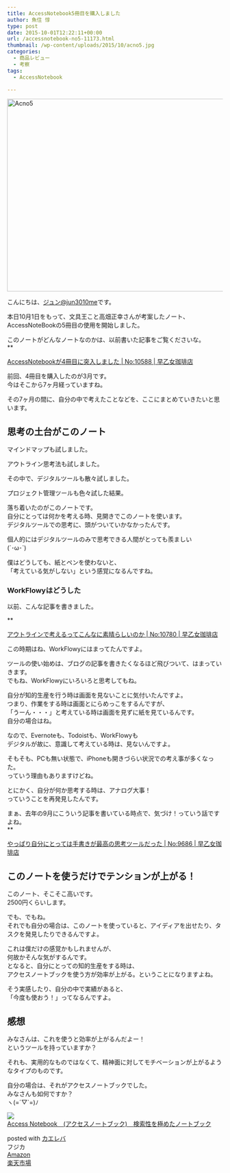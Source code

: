 ```yaml
---
title: AccessNotebook5冊目を購入しました
author: 魚住 惇
type: post
date: 2015-10-01T12:22:11+00:00
url: /accessnotebook-no5-11173.html
thumbnail: /wp-content/uploads/2015/10/acno5.jpg
categories:
  - 商品レビュー
  - 考察
tags:
  - AccessNotebook

---
```

<img decoding="async" loading="lazy" src="/wp-content/uploads/2015/10/acno5.jpg" alt="Acno5" title="acno5.jpg" border="0" width="600" height="450" /><!--more-->

こんにちは、[ジュン@jun3010me][1]です。

本日10月1日をもって、文具王こと高畑正幸さんが考案したノート、  
AccessNoteBookの5冊目の使用を開始しました。

このノートがどんなノートなのかは、以前書いた記事をご覧くださいな。  
**</p> 

<a href="http://jun3010.me/accessnotebook-4-10588.html" target="_blank">AccessNotebookが4冊目に突入しました | No:10588 | 早乙女珈琲店</a>

</b>  
  
前回、4冊目を購入したのが3月です。  
今はそこから7ヶ月経っていますね。

その7ヶ月の間に、自分の中で考えたことなどを、ここにまとめていきたいと思います。

## 思考の土台がこのノート

マインドマップも試しました。

アウトライン思考法も試しました。

その中で、デジタルツールも散々試しました。

プロジェクト管理ツールも色々試した結果。

落ち着いたのがこのノートです。  
自分にとっては何かを考える時、見開きでこのノートを使います。  
デジタルツールでの思考に、頭がついていかなかったんです。

個人的にはデジタルツールのみで思考できる人間がとっても羨ましい  
(´･ω･\`)

僕はどうしても、紙とペンを使わないと、  
「考えている気がしない」という感覚になるんですね。

### WorkFlowyはどうした

以前、こんな記事を書きました。

**</p> 

<a href="http://jun3010.me/think-with-outline-10780.html" target="_blank">アウトラインで考えるってこんなに素晴らしいのか | No:10780 | 早乙女珈琲店</a>

</b>  
この時期はね、WorkFlowyにはまってたんですよ。

ツールの使い始めは、ブログの記事を書きたくなるほど飛びついて、はまっていきます。  
でもね、WorkFlowyにいろいろと思考してもね。

自分が知的生産を行う時は画面を見ないことに気付いたんですよ。  
つまり、作業をする時は画面とにらめっこをするんですが、  
「うーん・・・」と考えている時は画面を見ずに紙を見ているんです。  
自分の場合はね。

なので、Evernoteも、Todoistも、WorkFlowyも  
デジタルが故に、意識して考えている時は、見ないんですよ。

そもそも、PCも無い状態で、iPhoneも開きづらい状況での考え事が多くなった。  
っていう理由もありますけどね。

とにかく、自分が何か思考する時は、アナログ大事！  
っていうことを再発見したんです。

まぁ、去年の9月にこういう記事を書いている時点で、気づけ！っていう話ですよね。  
**</p> 

<a href="http://jun3010.me/tegaki-thinkingtool-mybest-9686.html" target="_blank">やっぱり自分にとっては手書きが最高の思考ツールだった | No:9686 | 早乙女珈琲店</a>

</b>  


## このノートを使うだけでテンションが上がる！

このノート、そこそこ高いです。  
2500円くらいします。

でも、でもね。  
それでも自分の場合は、<span class="b">このノートを使っていると、アイディアを出せたり、タスクを発見したりできる</span>んですよ。

これは僕だけの感覚かもしれませんが、  
何故かそんな気がするんです。  
となると、自分にとっての知的生産をする時は、  
アクセスノートブックを使う方が効率が上がる。ということになりますよね。

そう実感したり、自分の中で実績があると、  
「今度も使おう！」ってなるんですよ。

## 感想

みなさんは、これを使うと効率が上がるんだよー！  
というツールを持っていますか？

それも、実用的なものではなくて、精神面に対してモチベーションが上がるようなタイプのものです。

自分の場合は、それがアクセスノートブックでした。  
みなさんも如何ですか？  
ヽ(=´▽\`=)ﾉ

<div class="kaerebalink-box">
  <div class="kaerebalink-image">
    <a href="http://www.amazon.co.jp/exec/obidos/ASIN/B00DV9UTEE/jn050191-22/ref=nosim/" target="_blank" ><img decoding="async" src="http://ecx.images-amazon.com/images/I/41sW0J7mt-L._SL160_.jpg" style="border: none;" /></a>
  </div>
  <div class="kaerebalink-info">
    <div class="kaerebalink-name">
      <a href="http://www.amazon.co.jp/exec/obidos/ASIN/B00DV9UTEE/jn050191-22/ref=nosim/" target="_blank" >Access Notebook　(アクセスノートブック)　検索性を極めたノートブック</a></p>
      <div class="kaerebalink-powered-date">
        posted with <a href="http://kaereba.com" rel="nofollow" target="_blank">カエレバ</a>
      </div>
    </div>
    <div class="kaerebalink-detail">
      フジカ
    </div>
    <div class="kaerebalink-link1">
      <div class="shoplinkamazon">
        <a href="http://www.amazon.co.jp/gp/search?keywords=access%20notebook&#038;__mk_ja_JP=%83J%83%5E%83J%83i&#038;tag=jn050191-22" target="_blank" >Amazon</a>
      </div>
      <div class="shoplinkrakuten">
        <a href="http://hb.afl.rakuten.co.jp/hgc/13c945af.7f4d37c0.13c945b0.d426235d/?pc=http%3A%2F%2Fsearch.rakuten.co.jp%2Fsearch%2Fmall%2Faccess%2520notebook%2F-%2Ff.1-p.1-s.1-sf.0-st.A-v.2%3Fx%3D0%26scid%3Daf_ich_link_urltxt%26m%3Dhttp%3A%2F%2Fm.rakuten.co.jp%2F" target="_blank" >楽天市場</a>
      </div>
    </div>
  </div>
  <div class="booklink-footer" style="clear: left">
  </div>
</div>

 [1]: https://twitter.com/jun3010me